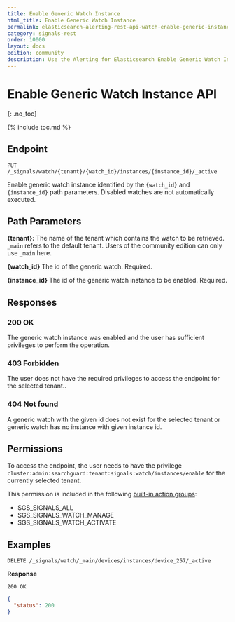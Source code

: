 ```yaml
---
title: Enable Generic Watch Instance
html_title: Enable Generic Watch Instance
permalink: elasticsearch-alerting-rest-api-watch-enable-generic-instance
category: signals-rest
order: 10000
layout: docs
edition: community
description: Use the Alerting for Elasticsearch Enable Generic Watch Instance API to resume execution of generic watch instance.
---
```


<!--- Copyright 2023 floragunn GmbH -->

# Enable Generic Watch Instance API
{: .no_toc}

{% include toc.md %}

## Endpoint

```
PUT /_signals/watch/{tenant}/{watch_id}/instances/{instance_id}/_active
```

Enable generic watch instance identified by the `{watch_id}` and `{instance_id}` path parameters. Disabled watches are not automatically executed.


## Path Parameters

**{tenant}:** The name of the tenant which contains the watch to be retrieved. `_main` refers to the default tenant. Users of the community edition can only use `_main` here.

**{watch_id}** The id of the generic watch. Required.

**{instance_id}** The id of the generic watch instance to be enabled. Required.

## Responses

### 200 OK

The generic watch instance was enabled and the user has sufficient privileges to perform the operation.


### 403 Forbidden

The user does not have the required privileges to access the endpoint for the selected tenant..

### 404 Not found

A generic watch with the given id does not exist for the selected tenant or generic watch has no instance with given instance id.

## Permissions

To access the endpoint, the user needs to have the privilege `cluster:admin:searchguard:tenant:signals:watch/instances/enable` for the currently selected tenant.

This permission is included in the following [built-in action groups](security_permissions.md):

* SGS\_SIGNALS\_ALL
* SGS\_SIGNALS\_WATCH\_MANAGE
* SGS\_SIGNALS\_WATCH\_ACTIVATE

## Examples

```
DELETE /_signals/watch/_main/devices/instances/device_257/_active
```

**Response**

```
200 OK
``` 

```json
{
  "status": 200
}
```
